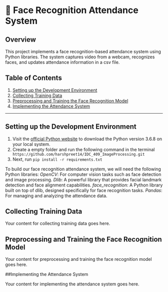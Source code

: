 # 📌 Face Recognition Attendance System 

## Overview

This project implements a face recognition-based attendance system using Python libraries. The system captures video from a webcam, recognizes faces, and updates attendance information in a csv file. 
## Table of Contents
1. [Setting up the Development Environment](#setting-up-the-development-environment)
2. [Collecting Training Data](#collecting-training-data)
3. [Preprocessing and Training the Face Recognition Model](#preprocessing-and-training-the-face-recognition-model)
4. [Implementing the Attendance System](#implementing-the-attendance-system)

---

## Setting up the Development Environment
<a name="setting-up-the-development-environment"></a>

1. Visit the [official Python website](https://www.python.org/downloads/release) to download the Python version 3.6.8 on your local system.
2. Create a empty folder and run the following command in the terminal ``` https://github.com/harshpreet14/IDC_409_ImageProcessing.git```
4. Next, run ```pip install -r requirements.txt```
   
To build our face recognition attendance system, we will need the following Python libraries:
*OpenCV*: For computer vision tasks such as face detection and image processing.
*Dlib*: A powerful library that provides facial landmark detection and face alignment capabilities.
*face_recognition*: A Python library built on top of dlib, designed specifically for face recognition tasks.
*Pandas*: For managing and analyzing the attendance data.


## Collecting Training Data
<a name="collecting-training-data"></a>

Your content for collecting training data goes here.

## Preprocessing and Training the Face Recognition Model
<a name="preprocessing-and-training-the-face-recognition-model"></a>

Your content for preprocessing and training the face recognition model goes here.

##Implementing the Attendance System
<a name="implementing-the-attendance-system"></a>

Your content for implementing the attendance system goes here.

